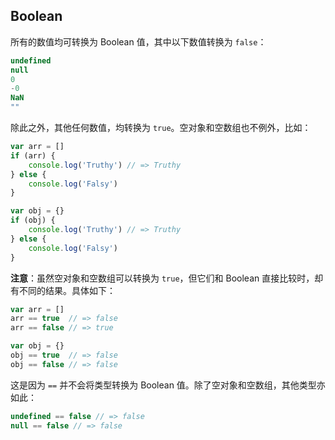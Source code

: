 ## Boolean

所有的数值均可转换为 Boolean 值，其中以下数值转换为 `false`：

```javascript
undefined
null
0
-0
NaN
""
```

除此之外，其他任何数值，均转换为 `true`。空对象和空数组也不例外，比如：

```javascript
var arr = []
if (arr) {
    console.log('Truthy') // => Truthy
} else {
    console.log('Falsy')
}

var obj = {}
if (obj) {
    console.log('Truthy') // => Truthy
} else {
    console.log('Falsy')
}
```

**注意**：虽然空对象和空数组可以转换为 `true`，但它们和 Boolean 直接比较时，却有不同的结果。具体如下：

```javascript
var arr = []
arr == true  // => false
arr == false // => true

var obj = {}
obj == true  // => false
obj == false // => false
```

这是因为 `==` 并不会将类型转换为 Boolean 值。除了空对象和空数组，其他类型亦如此：

```javascript
undefined == false // => false
null == false // => false
```